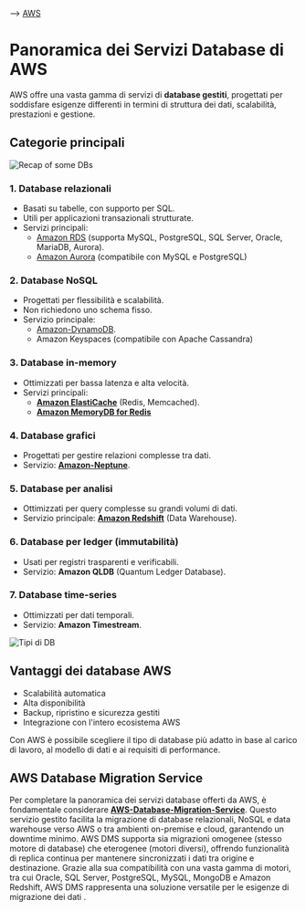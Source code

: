 --> [AWS](00-Intro/AWS.md)
# Panoramica dei Servizi Database di AWS

AWS offre una vasta gamma di servizi di **database gestiti**, progettati per soddisfare esigenze differenti in termini di struttura dei dati, scalabilità, prestazioni e gestione.

## Categorie principali

![Recap of some DBs](db-recap.jpg)

### 1. **Database relazionali**

- Basati su tabelle, con supporto per SQL.
- Utili per applicazioni transazionali strutturate.
- Servizi principali: 
	- [Amazon RDS](04-Database-services/Amazon-RDS.md) (supporta MySQL, PostgreSQL, SQL Server, Oracle, MariaDB, Aurora).
	- [Amazon Aurora](04-Database-services/Amazon-Aurora.md) (compatibile con MySQL e PostgreSQL)
    
### 2. **Database NoSQL**

- Progettati per flessibilità e scalabilità.
- Non richiedono uno schema fisso.
- Servizio principale: 
	- [Amazon-DynamoDB](04-Database-services/Amazon-DynamoDB.md).
	- Amazon Keyspaces (compatibile con Apache Cassandra)
    

### 3. **Database in-memory**

- Ottimizzati per bassa latenza e alta velocità.
- Servizi principali:
	- **[Amazon ElastiCache](04-Database-services/Amazon-ElastiCache.md)** (Redis, Memcached).
	- **[Amazon MemoryDB for Redis](04-Database-services/Amazon-MemoryDB-for-Redis.md)**

### 4. **Database grafici**

- Progettati per gestire relazioni complesse tra dati.
- Servizio: **[Amazon-Neptune](04-Database-services/Amazon-Neptune.md)**.

### 5. **Database per analisi**

- Ottimizzati per query complesse su grandi volumi di dati.
- Servizio principale: **[Amazon Redshift](07-IA-ML-Analytics/Analytics/Amazon-Redshift-e-Redshift-Serverless.md)** (Data Warehouse).

### 6. **Database per ledger (immutabilità)**

- Usati per registri trasparenti e verificabili.
- Servizio: **Amazon QLDB** (Quantum Ledger Database).

### 7. **Database time-series**

- Ottimizzati per dati temporali.
- Servizio: **Amazon Timestream**.


![Tipi di DB](aws-database-services.jpg)
    

## Vantaggi dei database AWS

- Scalabilità automatica
- Alta disponibilità
- Backup, ripristino e sicurezza gestiti
- Integrazione con l'intero ecosistema AWS

Con AWS è possibile scegliere il tipo di database più adatto in base al carico di lavoro, al modello di dati e ai requisiti di performance.

## AWS Database Migration Service

Per completare la panoramica dei servizi database offerti da AWS, è fondamentale considerare **[AWS-Database-Migration-Service](04-Database-services/AWS-Database-Migration-Service.md)**. Questo servizio gestito facilita la migrazione di database relazionali, NoSQL e data warehouse verso AWS o tra ambienti on-premise e cloud, garantendo un downtime minimo. AWS DMS supporta sia migrazioni omogenee (stesso motore di database) che eterogenee (motori diversi), offrendo funzionalità di replica continua per mantenere sincronizzati i dati tra origine e destinazione. Grazie alla sua compatibilità con una vasta gamma di motori, tra cui Oracle, SQL Server, PostgreSQL, MySQL, MongoDB e Amazon Redshift, AWS DMS rappresenta una soluzione versatile per le esigenze di migrazione dei dati .